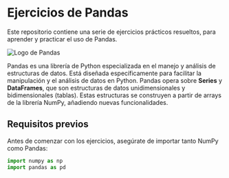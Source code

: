 # Ejercicios de Pandas

Este repositorio contiene una serie de ejercicios prácticos resueltos, para aprender y practicar el uso de Pandas.

![Logo de Pandas](https://geo-python-site.readthedocs.io/en/stable/_images/pandas_logo.png)

Pandas es una librería de Python especializada en el manejo y análisis de estructuras de datos. Está diseñada específicamente para facilitar la manipulación y el análisis de datos en Python. Pandas opera sobre **Series** y **DataFrames**, que son estructuras de datos unidimensionales y bidimensionales (tablas). Estas estructuras se construyen a partir de arrays de la librería NumPy, añadiendo nuevas funcionalidades.

## Requisitos previos

Antes de comenzar con los ejercicios, asegúrate de importar tanto NumPy como Pandas:

```python
import numpy as np
import pandas as pd
 
